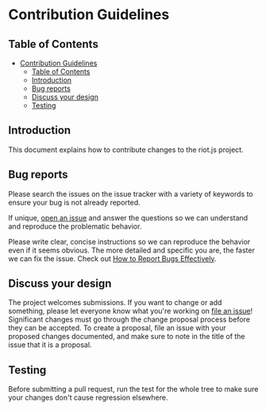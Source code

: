 # Contribution Guidelines

## Table of Contents

- [Contribution Guidelines](#contribution-guidelines)
  - [Table of Contents](#table-of-contents)
  - [Introduction](#introduction)
  - [Bug reports](#bug-reports)
  - [Discuss your design](#discuss-your-design)
  - [Testing](#testing)

## Introduction

This document explains how to contribute changes to the riot.js project.

## Bug reports

Please search the issues on the issue tracker with a variety of keywords
to ensure your bug is not already reported.

If unique, [open an issue](https://github.com/montejojorge/riot.js/issues/new)
and answer the questions so we can understand and reproduce the
problematic behavior.

Please write clear, concise instructions so we can reproduce the behavior
even if it seems obvious. The more detailed and specific you are,
the faster we can fix the issue. Check out [How to Report Bugs
Effectively](http://www.chiark.greenend.org.uk/~sgtatham/bugs.html).

## Discuss your design

The project welcomes submissions. If you want to change or add something,
please let everyone know what you're working on [file an issue](https://github.com/montejojorge/riot.js/issues/new)!
Significant changes must go through the change proposal process
before they can be accepted. To create a proposal, file an issue with
your proposed changes documented, and make sure to note in the title
of the issue that it is a proposal.

## Testing

Before submitting a pull request, run the test for the whole tree
to make sure your changes don't cause regression elsewhere.

